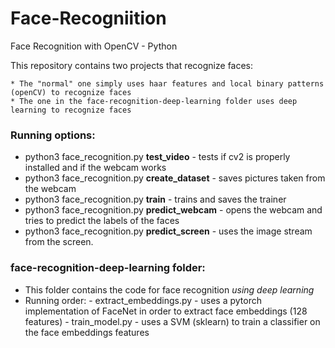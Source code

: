 # Face-Recogniition
Face Recognition with OpenCV - Python


This repository contains two projects that recognize faces:

    * The "normal" one simply uses haar features and local binary patterns (openCV) to recognize faces
    * The one in the face-recognition-deep-learning folder uses deep learning to recognize faces

### Running options:
  - python3 face_recognition.py **test_video**  - tests if cv2 is properly installed and if the webcam works
  - python3 face_recognition.py **create_dataset**   - saves pictures taken from the webcam
  - python3 face_recognition.py **train**   - trains and saves the trainer
  - python3 face_recognition.py **predict_webcam**   - opens the webcam and tries to predict the labels of the faces
  - python3 face_recognition.py **predict_screen**   - uses the image stream from the screen.
  
### face-recognition-deep-learning folder:
  - This folder contains the code for face recognition *using deep learning*
  - Running order:
        - extract_embeddings.py - uses a pytorch implementation of FaceNet in order to extract face embeddings (128 features)
        - train_model.py - uses a SVM (sklearn) to train a classifier on the face embeddings features
        
